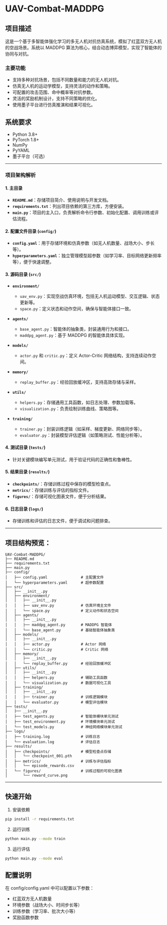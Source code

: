 # UAV-Combat-MADDPG

## 项目描述
这是一个基于多智能体强化学习的多无人机对抗仿真系统，模拟了红蓝双方无人机的空战场景。系统以 MADDPG 算法为核心，结合动态博弈模型，实现了智能体的协同与对抗。

### 主要功能
- 支持多种对抗场景，包括不同数量和能力的无人机对抗。
- 仿真无人机的运动学模型，支持灵活的动作和策略。
- 可配置的攻击范围、命中概率等对抗参数。
- 灵活的奖励机制设计，支持不同策略的优化。
- 使用墨子平台进行仿真推演和结果可视化。

## 系统要求
- Python 3.8+
- PyTorch 1.8+
- NumPy
- PyYAML
- 墨子平台（可选）

---


### 项目架构解析

#### 1. **主目录**
- **`README.md`**：存储项目简介、使用说明与开发文档。
- **`requirements.txt`**：列出项目依赖的第三方库，方便安装。
- **`main.py`**：项目的主入口，负责解析命令行参数、初始化配置、调用训练或评估流程。

#### 2. **配置文件目录 (`config/`)**
- **`config.yaml`**：用于存储环境和仿真参数（如无人机数量、战场大小、步长等）。
- **`hyperparameters.yaml`**：独立管理模型超参数（如学习率、目标网络更新频率等），便于快速调整。

#### 3. **源码目录 (`src/`)**
- **`environment/`**  
  - `uav_env.py`：实现空战仿真环境，包括无人机运动模型、交互逻辑、状态更新等。
  - `space.py`：定义状态和动作空间，确保与智能体接口一致。

- **`agents/`**  
  - `base_agent.py`：智能体的抽象类，封装通用行为和接口。
  - `maddpg_agent.py`：基于 MADDPG 的智能体具体实现。

- **`models/`**  
  - `actor.py` 和 `critic.py`：定义 Actor-Critic 网络结构，支持连续动作空间。

- **`memory/`**  
  - `replay_buffer.py`：经验回放缓冲区，支持高效存储与采样。

- **`utils/`**  
  - `helpers.py`：存储通用工具函数，如日志处理、参数加载等。
  - `visualization.py`：负责绘制训练曲线、策略图等。

- **`training/`**  
  - `trainer.py`：封装训练逻辑（如采样、梯度更新、网络同步等）。
  - `evaluator.py`：封装模型评估逻辑（如策略测试、性能分析等）。

#### 4. **测试目录 (`tests/`)**
- 针对关键模块编写单元测试，用于验证代码的正确性和鲁棒性。


#### 5. **结果目录 (`results/`)**
- **`checkpoints/`**：存储训练过程中保存的模型检查点。
- **`metrics/`**：存储训练与评估的指标文件。
- **`figures/`**：存储可视化图表文件，便于分析结果。

#### 6. **日志目录 (`logs/`)**
- 存储训练和评估的日志文件，便于调试和问题排查。

---
  
## 项目结构预览：
```
UAV-Combat-MADDPG/
├── README.md
├── requirements.txt
├── main.py
├── config/
│   ├── config.yaml               # 主配置文件
│   └── hyperparameters.yaml      # 超参数配置
├── src/
│   ├── __init__.py
│   ├── environment/
│   │   ├── __init__.py
│   │   ├── uav_env.py            # 仿真环境主文件
│   │   └── space.py              # 定义动作和状态空间
│   ├── agents/
│   │   ├── __init__.py
│   │   ├── maddpg_agent.py       # MADDPG 智能体
│   │   └── base_agent.py         # 基础智能体抽象类
│   ├── models/
│   │   ├── __init__.py
│   │   ├── actor.py              # Actor 网络
│   │   └── critic.py             # Critic 网络
│   ├── memory/
│   │   ├── __init__.py
│   │   └── replay_buffer.py      # 经验回放缓冲区
│   ├── utils/
│   │   ├── __init__.py
│   │   ├── helpers.py            # 辅助工具函数
│   │   └── visualization.py      # 数据可视化工具
│   ├── training/
│   │   ├── __init__.py
│   │   ├── trainer.py            # 训练逻辑模块
│   │   └── evaluator.py          # 模型评估模块
├── tests/
│   ├── __init__.py
│   ├── test_agents.py            # 智能体模块单元测试
│   ├── test_environment.py       # 环境模块单元测试
│   └── test_models.py            # 神经网络模块单元测试
├── logs/
│   ├── training.log              # 训练日志
│   └── evaluation.log            # 评估日志
├── results/
│   ├── checkpoints/              # 模型检查点存储
│   │   └── checkpoint_001.pth
│   ├── metrics/                  # 训练与评估指标
│   │   └── episode_rewards.csv
│   └── figures/                  # 训练过程的可视化图表
│       └── reward_curve.png

```
---

## 快速开始
1. 安装依赖
```bash
pip install -r requirements.txt
```

2. 运行训练
```bash
python main.py --mode train
```

3. 运行评估
```bash
python main.py --mode eval
```

## 配置说明
在 config/config.yaml 中可以配置以下参数：
- 红蓝双方无人机数量
- 环境参数（战场大小、时间步长等）
- 训练参数（学习率、批次大小等）
- 奖励函数参数

